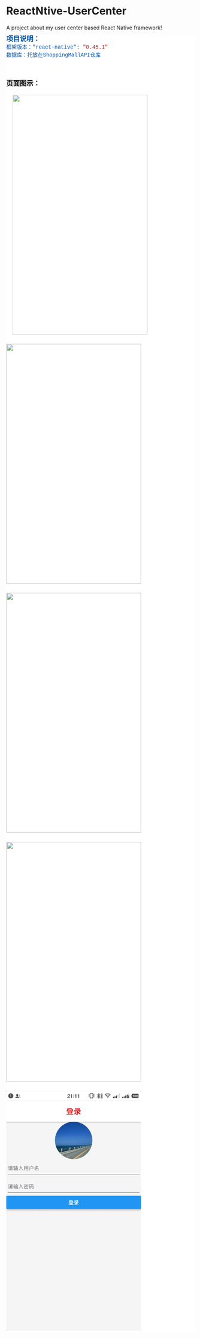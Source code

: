 # ReactNtive-UserCenter
A project about my user center based React Native framework!

<!--StartFragment--><div style="background-color: rgb(255, 255, 255); line-height: 19px;"><div style="font-family: Consolas, &quot;Courier New&quot;, monospace; white-space: pre;"><font color="#0451a5"><span style="font-size: 18px;"><b>项目说明：</b></span></font></div><div style="font-family: Consolas, &quot;Courier New&quot;, monospace; white-space: pre;"><span style="color: rgb(4, 81, 165);">框架版本："react-native"</span>: <span style="color: rgb(4, 81, 165); font-size: 18px;"><b class=""></b></span><span style="color: rgb(163, 21, 21);">"0.45.1"</span></div><div style=""><span style="font-family: Consolas, &quot;Courier New&quot;, monospace; white-space: pre; color: rgb(4, 81, 165);">数据库：托放在</span><font color="#0451a5" face="Consolas, Courier New, monospace"><span style="white-space: pre;">ShoppingMallAPI仓库</span></font></div><div style="font-family: Consolas, &quot;Courier New&quot;, monospace; white-space: pre;">
</div><div style="font-family: Consolas, &quot;Courier New&quot;, monospace; white-space: pre; color: rgb(0, 0, 0); font-size: 14px; font-weight: normal;"><span style="color: rgb(163, 21, 21);"><br /></span></div><span style="font-family: Consolas, &quot;Courier New&quot;, monospace; white-space: pre; color: rgb(0, 0, 0); font-size: 18px; font-weight: normal;"><b>页面图示：</b></span>

<div style="font-family: Consolas, &quot;Courier New&quot;, monospace; white-space: pre; color: rgb(0, 0, 0); font-size: 14px; font-weight: normal;">
  <img src="https://mail.163.com/js6/s?func=mbox:getMessageData&sid=bDxEXJcIYcYOTgpckcIIIyLpOgaAzHav&mid=77:1tbiTRLtu1c7LOBDqgABsB&part=5" style="width: 360px; height: 640px; border: none;" />

<img src="https://mail.163.com/js6/s?func=mbox:getMessageData&sid=bDxEXJcIYcYOTgpckcIIIyLpOgaAzHav&mid=77:1tbiTRLtu1c7LOBDqgABsB&part=3" orgwidth="1080" orgheight="1920" data-image="1" style="width: 360px; height: 640px" />

<img src="https://mail.163.com/js6/s?func=mbox:getMessageData&sid=bDxEXJcIYcYOTgpckcIIIyLpOgaAzHav&mid=77:1tbiTRLtu1c7LOBDqgABsB&part=4" orgwidth="1080" orgheight="1920" data-image="1" style="width: 360px; height: 640px" />

<img src="https://mail.163.com/js6/s?func=mbox:getMessageData&sid=bDxEXJcIYcYOTgpckcIIIyLpOgaAzHav&mid=77:1tbiTRLtu1c7LOBDqgABsB&part=6" orgwidth="1080" orgheight="1920" data-image="1" style="width: 360px; height: 640px" />

<img src="https://github.com/barcaYY/ReactNtive-UserCenter/blob/master/app/assets/img/1_login.jpg" orgwidth="540" orgheight="960" data-image="1" style="width: 360px; height: 640px; border: none;" />
</div>
</div><!--EndFragment-->
